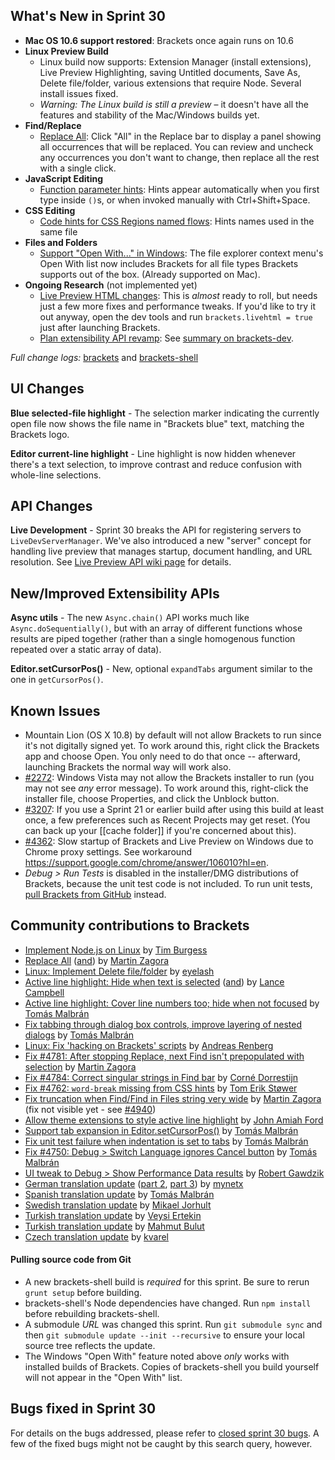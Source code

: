 What's New in Sprint 30
-----------------------
* **Mac OS 10.6 support restored**: Brackets once again runs on 10.6
* **Linux Preview Build**
    * Linux build now supports: Extension Manager (install extensions), Live Preview Highlighting, saving Untitled documents, Save As, Delete file/folder, various extensions that require Node. Several install issues fixed.
    * _Warning: The Linux build is still a preview_ &ndash; it doesn't have all the features and stability of the Mac/Windows builds yet.
* **Find/Replace**
    * [Replace All](https://github.com/brackets-cont/brackets/pull/4686): Click "All" in the Replace bar to display a panel showing all occurrences that will be replaced. You can review and uncheck any occurrences you don't want to change, then replace all the rest with a single click.
* **JavaScript Editing**
    * [Function parameter hints](https://github.com/brackets-cont/brackets/pull/4637): Hints appear automatically when you first type inside `()`s, or when invoked manually with Ctrl+Shift+Space.
* **CSS Editing**
    * [Code hints for CSS Regions named flows](https://trello.com/c/gNvtHgu7/949-1-css-regions-named-flow): Hints names used in the same file
* **Files and Folders**
    * [Support "Open With..." in Windows](https://github.com/brackets-cont/brackets-shell/pull/299): The file explorer context menu's Open With list now includes Brackets for all file types Brackets supports out of the box. (Already supported on Mac).
* **Ongoing Research** (not implemented yet)
    * [Live Preview HTML changes](https://trello.com/c/cc8kk9zG/927-5-live-development-html-initial-implementation): This is _almost_ ready to roll, but needs just a few more fixes and performance tweaks. If you'd like to try it out anyway, open the dev tools and run `brackets.livehtml = true` just after launching Brackets.
    * [Plan extensibility API revamp](https://trello.com/c/rnN0XwK0/876-3-research-extension-api-design): See [summary on brackets-dev](https://groups.google.com/forum/#!topic/brackets-dev/c5626MgNQG4).


_Full change logs:_ [brackets](https://github.com/brackets-cont/brackets/compare/sprint-29...sprint-30#commits_bucket) and [brackets-shell](https://github.com/brackets-cont/brackets-shell/compare/sprint-29...sprint-30#commits_bucket)


UI Changes
----------
**Blue selected-file highlight** - The selection marker indicating the currently open file now shows the file name in "Brackets blue" text, matching the Brackets logo.

**Editor current-line highlight** - Line highlight is now hidden whenever there's a text selection, to improve contrast and reduce confusion with whole-line selections.


API Changes
-----------
**Live Development** - Sprint 30 breaks the API for registering servers to `LiveDevServerManager`. We've also introduced a new "server" concept for handling live preview that manages startup, document handling, and URL resolution. See [Live Preview API wiki page](https://github.com/brackets-cont/brackets/wiki/Live-Preview-API) for details.

New/Improved Extensibility APIs
-------------------------------
**Async utils** - The new `Async.chain()` API works much like `Async.doSequentially()`, but with an array of different functions whose results are piped together (rather than a single homogenous function repeated over a static array of data).

**Editor.setCursorPos()** - New, optional `expandTabs` argument similar to the one in `getCursorPos()`.

Known Issues
------------
* Mountain Lion (OS X 10.8) by default will not allow Brackets to run since it's not digitally signed yet. To work around this, right click the Brackets app and choose Open. You only need to do that once -- afterward, launching Brackets the normal way will work also.
* [#2272](https://github.com/brackets-cont/brackets/issues/2272): Windows Vista may not allow the Brackets installer to run (you may not see _any_ error message). To work around this, right-click the installer file, choose Properties, and click the Unblock button.
* [#3207](https://github.com/brackets-cont/brackets/issues/3207): If you use a Sprint 21 or earlier build after using this build at least once, a few preferences such as Recent Projects may get reset. (You can back up your [[cache folder]] if you're concerned about this).
* [#4362](https://github.com/brackets-cont/brackets/issues/4362): Slow startup of Brackets and Live Preview on Windows due to Chrome proxy settings. See workaround https://support.google.com/chrome/answer/106010?hl=en.
* _Debug > Run Tests_ is disabled in the installer/DMG distributions of Brackets, because the unit test code is not included. To run unit tests, [pull Brackets from GitHub](https://github.com/brackets-cont/brackets/wiki/How-to-Hack-on-Brackets#wiki-getcode) instead.


Community contributions to Brackets
-----------------------------------
* [Implement Node.js on Linux](https://github.com/brackets-cont/brackets-shell/pull/306) by [Tim Burgess](https://github.com/timburgess)
* [Replace All](https://github.com/brackets-cont/brackets/pull/4686) ([and](https://github.com/brackets-cont/brackets/pull/4814)) by [Martin Zagora](https://github.com/zaggino)
* [Linux: Implement Delete file/folder](https://github.com/brackets-cont/brackets-shell/pull/304) by [eyelash](https://github.com/eyelash)
* [Active line highlight: Hide when text is selected](https://github.com/brackets-cont/brackets/pull/4878) ([and](https://github.com/brackets-cont/brackets/pull/4927)) by [Lance Campbell](https://github.com/lkcampbell)
* [Active line highlight: Cover line numbers too; hide when not focused](https://github.com/brackets-cont/brackets/pull/4887) by [Tomás Malbrán](https://github.com/TomMalbran)
* [Fix tabbing through dialog box controls, improve layering of nested dialogs](https://github.com/brackets-cont/brackets/pull/4714) by [Tomás Malbrán](https://github.com/TomMalbran)
* [Linux: Fix 'hacking on Brackets' scripts](https://github.com/brackets-cont/brackets/pull/4810) by [Andreas Renberg](https://github.com/IQAndreas)
* [Fix #4781: After stopping Replace, next Find isn't prepopulated with selection](https://github.com/brackets-cont/brackets/pull/4782) by [Martin Zagora](https://github.com/zaggino)
* [Fix #4784: Correct singular strings in Find bar](https://github.com/brackets-cont/brackets/pull/4853) by [Corné Dorrestijn](https://github.com/cornedor)
* [Fix #4762: `word-break` missing from CSS hints](https://github.com/brackets-cont/brackets/pull/4771) by [Tom Erik Støwer](https://github.com/testower)
* [Fix truncation when Find/Find in Files string very wide](https://github.com/brackets-cont/brackets/pull/4661) by [Martin Zagora](https://github.com/zaggino) (fix not visible yet - see [#4940](https://github.com/brackets-cont/brackets/pull/4940))
* [Allow theme extensions to style active line highlight](https://github.com/brackets-cont/brackets/pull/4806) by [John Amiah Ford](https://github.com/johnamiahford)
* [Support tab expansion in Editor.setCursorPos()](https://github.com/brackets-cont/brackets/pull/4719) by [Tomás Malbrán](https://github.com/TomMalbran)
* [Fix unit test failure when indentation is set to tabs](https://github.com/brackets-cont/brackets/pull/4805) by [Tomás Malbrán](https://github.com/TomMalbran)
* [Fix #4750: Debug > Switch Language ignores Cancel button](https://github.com/brackets-cont/brackets/pull/4753) by [Tomás Malbrán](https://github.com/TomMalbran)
* [UI tweak to Debug > Show Performance Data results](https://github.com/brackets-cont/brackets/pull/4902) by [Robert Gawdzik](https://github.com/rgawdzik)
* [German translation update](https://github.com/brackets-cont/brackets/pull/4639) ([part 2](https://github.com/brackets-cont/brackets/pull/4754), [part 3](https://github.com/brackets-cont/brackets/pull/4835)) by [mynetx](https://github.com/mynetx)
* [Spanish translation update](https://github.com/brackets-cont/brackets/pull/4935) by [Tomás Malbrán](https://github.com/TomMalbran)
* [Swedish translation update](https://github.com/brackets-cont/brackets/pull/4691) by [Mikael Jorhult](https://github.com/mikaeljorhult)
* [Turkish translation update](https://github.com/brackets-cont/brackets/pull/4820) by [Veysi Ertekin](https://github.com/veysiertekin)
* [Turkish translation update](https://github.com/brackets-cont/brackets/pull/4355) by [Mahmut Bulut](https://github.com/vertexclique)
* [Czech translation update](https://github.com/brackets-cont/brackets/pull/4967) by [kvarel](https://github.com/kvarel)

#### Pulling source code from Git
* A new brackets-shell build is _required_ for this sprint. Be sure to rerun `grunt setup` before building.
* brackets-shell's Node dependencies have changed. Run `npm install` before rebuilding brackets-shell.
* A submodule _URL_ was changed this sprint. Run `git submodule sync` and then `git submodule update --init --recursive` to ensure your local source tree reflects the update.
* The Windows "Open With" feature noted above _only_ works with installed builds of Brackets. Copies of brackets-shell you build yourself will not appear in the "Open With" list.

Bugs fixed in Sprint 30
-----------------------
For details on the bugs addressed, please refer to [closed sprint 30 bugs](https://github.com/brackets-cont/brackets/issues?labels=&milestone=17&state=closed). A few of the fixed bugs might not be caught by this search query, however.
